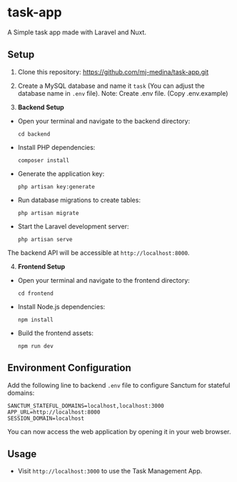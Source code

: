 # task-app
A Simple task app made with Laravel and Nuxt.

## Setup

1. Clone this repository: https://github.com/mj-medina/task-app.git
2. Create a MySQL database and name it `task` (You can adjust the database name in `.env` file).
Note: Create .env file. (Copy .env.example)

3. **Backend Setup**

- Open your terminal and navigate to the backend directory:
  ```
  cd backend
  ```

- Install PHP dependencies:
  ```
  composer install
  ```

- Generate the application key:
  ```
  php artisan key:generate
  ```

- Run database migrations to create tables:
  ```
  php artisan migrate
  ```

- Start the Laravel development server:
  ```
  php artisan serve
  ```

The backend API will be accessible at `http://localhost:8000`.

4. **Frontend Setup**

- Open your terminal and navigate to the frontend directory:
  ```
  cd frontend
  ```

- Install Node.js dependencies:
  ```
  npm install
  ```

- Build the frontend assets:
  ```
  npm run dev
  ```

## Environment Configuration

Add the following line to backend `.env` file to configure Sanctum for stateful domains:
```
SANCTUM_STATEFUL_DOMAINS=localhost,localhost:3000
APP_URL=http://localhost:8000
SESSION_DOMAIN=localhost
```

You can now access the web application by opening it in your web browser.

## Usage

- Visit `http://localhost:3000` to use the Task Management App.



